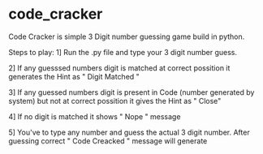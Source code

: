 # code_cracker
Code Cracker is simple 3 Digit number guessing game build in python.

Steps to play:
  1] Run the .py file and type your 3 digit number guess.
  
  2] If any guesssed numbers digit is matched at correct possition it generates the Hint as " Digit Matched "
  
  3] If any guessed numbers digit is present in Code (number generated by system) but not at correct possition it gives the Hint as " Close"
  
  4] If no digit is matched it shows " Nope " message
  
  5] You've to type any number and guess the actual 3 digit number. After guessing correct " Code Creacked " message will generate
